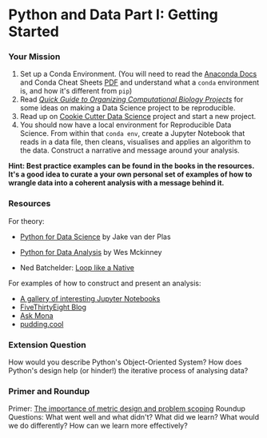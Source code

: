 # Python and Data Part I: Getting Started

### Your Mission

1. Set up a Conda Environment. \(You will need to read the [Anaconda Docs](https://docs.anaconda.com/anaconda/) and Conda Cheat Sheets [PDF](https://docs.anaconda.com/_downloads/Anaconda-Starter-Guide-Cheat-Sheet.pdf) and understand what a `conda` environment is, and how it's different from `pip`\)
2. Read [*Quick Guide to Organizing Computational Biology Projects*](http://journals.plos.org/ploscompbiol/article?id=10.1371/journal.pcbi.1000424) for some ideas on making a Data Science project to be reproducible.
3. Read up on [Cookie Cutter Data Science](https://drivendata.github.io/cookiecutter-data-science/) project and start a new project.
4. You should now have a local environment for Reproducible Data Science. From within that `conda env`, create a Jupyter Notebook that reads in a data file, then cleans, visualises and applies an algorithm to the data. Construct a narrative and message around your analysis.

**Hint: Best practice examples can be found in the books in the resources. It's a good idea to curate a your own personal set of examples of how to wrangle data into a coherent analysis with a message behind it.**

### Resources

For theory:
* [Python for Data Science](https://github.com/jakevdp/PythonDataScienceHandbook) by Jake van der Plas

* [Python for Data Analysis](https://github.com/wesm/pydata-book) by Wes Mckinney

* Ned Batchelder: [Loop like a Native](https://nedbatchelder.com/text/iter.html)

For examples of how to construct and present an analysis: 
* [A gallery of interesting Jupyter Notebooks](https://github.com/jupyter/jupyter/wiki/A-gallery-of-interesting-Jupyter-Notebooks)
* [FiveThirtyEight Blog](http://fivethirtyeight.com/)
* [Ask Mona](https://fivethirtyeight.com/tag/ask-mona/) 
* [pudding.cool](https://pudding.cool/)

### Extension Question

How would you describe Python's Object-Oriented System? How does Python's design help \(or hinder!\) the iterative process of analysing data?

### Primer and Roundup

Primer: [The importance of metric design and problem scoping](https://medium.com/what-to-build/is-anything-worth-maximizing-d11e648eb56f) 
Roundup Questions: What went well and what didn't? What did we learn? What would we do differently? How can we learn more effectively?

